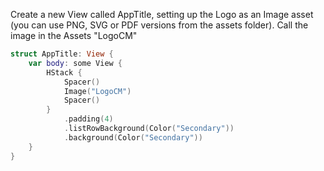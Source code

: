 Create a new View called AppTitle, setting up the Logo as an Image asset (you can use PNG, SVG or PDF versions from the assets folder). Call the image in the Assets "LogoCM"

```swift
struct AppTitle: View {
    var body: some View {
        HStack {
            Spacer()
            Image("LogoCM")
            Spacer()
        }
            .padding(4)
            .listRowBackground(Color("Secondary"))
            .background(Color("Secondary"))
    }
}
```

